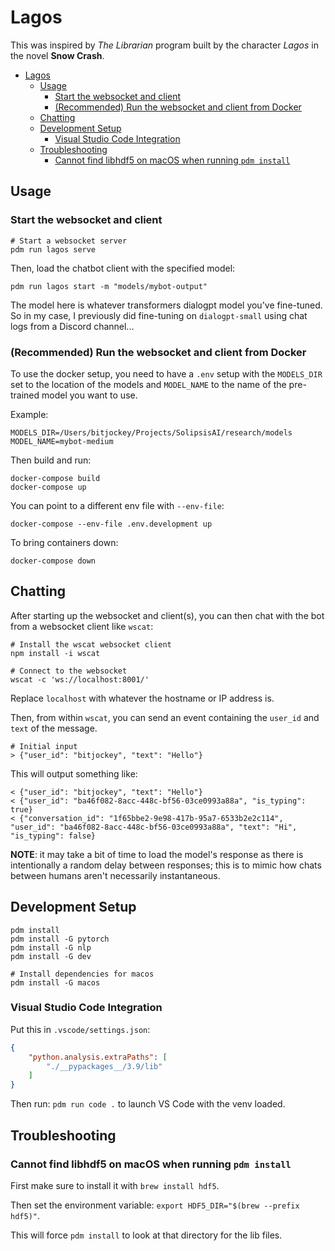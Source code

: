 # Lagos

This was inspired by _The Librarian_ program built by the character _Lagos_ in the novel __Snow Crash__.

- [Lagos](#lagos)
  - [Usage](#usage)
    - [Start the websocket and client](#start-the-websocket-and-client)
    - [(Recommended) Run the websocket and client from Docker](#recommended-run-the-websocket-and-client-from-docker)
  - [Chatting](#chatting)
  - [Development Setup](#development-setup)
    - [Visual Studio Code Integration](#visual-studio-code-integration)
  - [Troubleshooting](#troubleshooting)
    - [Cannot find libhdf5 on macOS when running `pdm install`](#cannot-find-libhdf5-on-macos-when-running-pdm-install)

## Usage

### Start the websocket and client

```
# Start a websocket server
pdm run lagos serve
```

Then, load the chatbot client with the specified model:

```
pdm run lagos start -m "models/mybot-output"
```

The model here is whatever transformers dialogpt model you've fine-tuned. So in my case, I previously did fine-tuning on `dialogpt-small` using chat logs from a Discord channel...

### (Recommended) Run the websocket and client from Docker

To use the docker setup, you need to have a `.env` setup with the `MODELS_DIR` set to the location of the models and `MODEL_NAME` to the name of the pre-trained model you want to use.

Example:

```
MODELS_DIR=/Users/bitjockey/Projects/SolipsisAI/research/models
MODEL_NAME=mybot-medium
```

Then build and run:

```
docker-compose build
docker-compose up
```

You can point to a different env file with `--env-file`:

```
docker-compose --env-file .env.development up
```

To bring containers down:

```
docker-compose down
```

## Chatting

After starting up the websocket and client(s), you can then chat with the bot from a websocket client like `wscat`:

```shell
# Install the wscat websocket client
npm install -i wscat

# Connect to the websocket
wscat -c 'ws://localhost:8001/'
```

Replace `localhost` with whatever the hostname or IP address is.

Then, from within `wscat`, you can send an event containing the `user_id` and `text` of the message.
```shell
# Initial input 
> {"user_id": "bitjockey", "text": "Hello"}
```

This will output something like:
```shell
< {"user_id": "bitjockey", "text": "Hello"}
< {"user_id": "ba46f082-8acc-448c-bf56-03ce0993a88a", "is_typing": true}
< {"conversation_id": "1f65bbe2-9e98-417b-95a7-6533b2e2c114", "user_id": "ba46f082-8acc-448c-bf56-03ce0993a88a", "text": "Hi", "is_typing": false}
```

**NOTE**: it may take a bit of time to load the model's response as there is intentionally a random delay between responses; this is to mimic how chats between humans aren't necessarily instantaneous.


## Development Setup
```shell
pdm install
pdm install -G pytorch
pdm install -G nlp
pdm install -G dev

# Install dependencies for macos
pdm install -G macos
```

### Visual Studio Code Integration

Put this in `.vscode/settings.json`:

```json
{
    "python.analysis.extraPaths": [
        "./__pypackages__/3.9/lib"
    ]
}
```

Then run: `pdm run code .` to launch VS Code with the venv loaded.

## Troubleshooting

### Cannot find libhdf5 on macOS when running `pdm install`

First make sure to install it with `brew install hdf5`.

Then set the environment variable: `export HDF5_DIR="$(brew --prefix hdf5)"`.

This will force `pdm install` to look at that directory for the lib files.